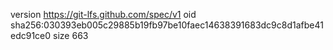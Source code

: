 version https://git-lfs.github.com/spec/v1
oid sha256:030393eb005c29885b19fb97be10faec14638391683dc9c8d1afbe41edc91ce0
size 663
